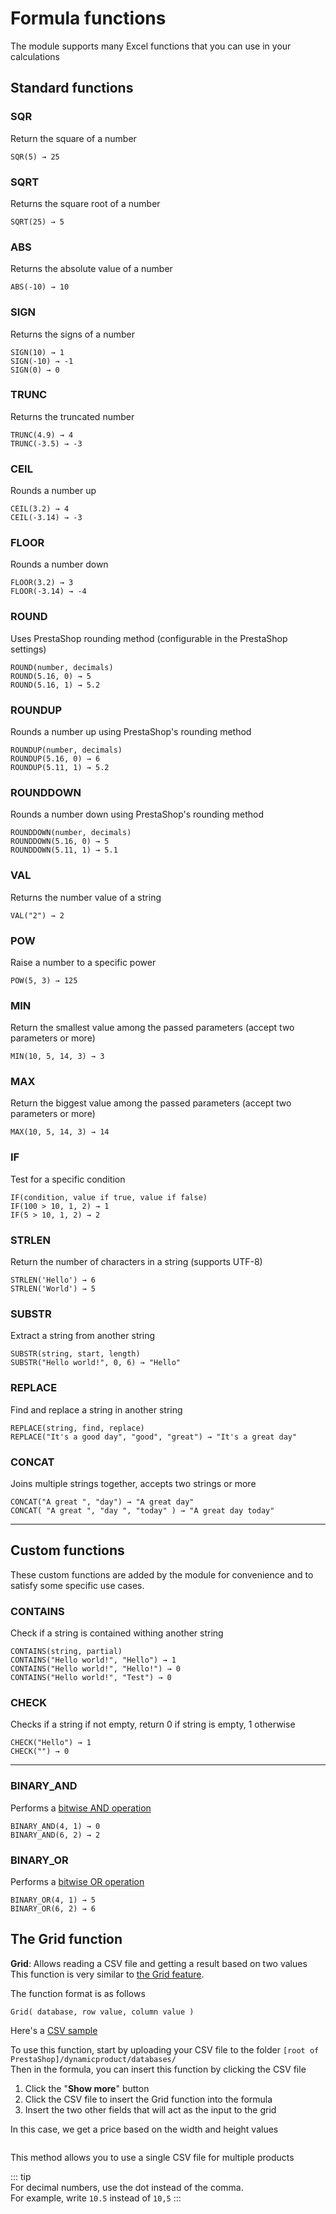 # Formula functions

The module supports many Excel functions that you can use in your calculations

## Standard functions

### **SQR**

Return the square of a number

```xls
SQR(5) → 25
```

### **SQRT**

Returns the square root of a number

````xls
SQRT(25) → 5 
````

### **ABS**

Returns the absolute value of a number

````xls
ABS(-10) → 10
````

### **SIGN**

Returns the signs of a number

```xls
SIGN(10) → 1
SIGN(-10) → -1
SIGN(0) → 0
```

### **TRUNC**

Returns the truncated number

```xls
TRUNC(4.9) → 4
TRUNC(-3.5) → -3
```

### **CEIL**

Rounds a number up

```xls
CEIL(3.2) → 4
CEIL(-3.14) → -3
```

### **FLOOR**

Rounds a number down

```xls
FLOOR(3.2) → 3
FLOOR(-3.14) → -4
```  

### **ROUND**

Uses PrestaShop rounding method (configurable in the PrestaShop settings)

```xls
ROUND(number, decimals)
ROUND(5.16, 0) → 5
ROUND(5.16, 1) → 5.2
```

### **ROUNDUP**

Rounds a number up using PrestaShop's rounding method

```xls
ROUNDUP(number, decimals)
ROUNDUP(5.16, 0) → 6
ROUNDUP(5.11, 1) → 5.2
```  

### **ROUNDDOWN**

Rounds a number down using PrestaShop's rounding method

```xls
ROUNDDOWN(number, decimals)
ROUNDDOWN(5.16, 0) → 5
ROUNDDOWN(5.11, 1) → 5.1
```     

### **VAL**

Returns the number value of a string

```xls
VAL("2") → 2
```

### **POW**

Raise a number to a specific power

```xls
POW(5, 3) → 125
```  

### **MIN**

Return the smallest value among the passed parameters (accept two parameters or more)

```xls
MIN(10, 5, 14, 3) → 3
```

### **MAX**

Return the biggest value among the passed parameters (accept two parameters or more)

```xls
MAX(10, 5, 14, 3) → 14
```  

### **IF**

Test for a specific condition

```xls
IF(condition, value if true, value if false)
IF(100 > 10, 1, 2) → 1
IF(5 > 10, 1, 2) → 2
```

### **STRLEN**

Return the number of characters in a string (supports UTF-8)

```xls
STRLEN('Hello') → 6
STRLEN('World') → 5
```

### **SUBSTR**

Extract a string from another string

```xls
SUBSTR(string, start, length)
SUBSTR("Hello world!", 0, 6) → "Hello"
```

### **REPLACE**

Find and replace a string in another string

```xls
REPLACE(string, find, replace)
REPLACE("It's a good day", "good", "great") → "It's a great day"
```

### **CONCAT**

Joins multiple strings together, accepts two strings or more

```xls
CONCAT("A great ", "day") → "A great day"
CONCAT( "A great ", "day ", "today" ) → "A great day today"
```

---

## Custom functions

These custom functions are added by the module for convenience and to satisfy some specific use
cases.

### **CONTAINS**

Check if a string is contained withing another string

```xls
CONTAINS(string, partial)
CONTAINS("Hello world!", "Hello") → 1
CONTAINS("Hello world!", "Hello!") → 0
CONTAINS("Hello world!", "Test") → 0
```

### **CHECK**

Checks if a string if not empty, return 0 if string is empty, 1 otherwise

```xls
CHECK("Hello") → 1
CHECK("") → 0
```
---

### **BINARY_AND**

Performs
a [bitwise AND operation](https://developer.mozilla.org/en-US/docs/Web/JavaScript/Reference/Operators/Bitwise_AND)

```xls
BINARY_AND(4, 1) → 0
BINARY_AND(6, 2) → 2
```

### **BINARY_OR**

Performs
a [bitwise OR operation](https://developer.mozilla.org/en-US/docs/Web/JavaScript/Reference/Operators/Bitwise_OR)

```xls
BINARY_OR(4, 1) → 5
BINARY_OR(6, 2) → 6
```

## The Grid function

**Grid**: Allows reading a CSV file and getting a result based on two values  
This function is very similar to [the Grid feature](/dynamicproduct/product-config/13-grids.md).

The function format is as follows

```xls
Grid( database, row value, column value ) 
```

Here's a [CSV sample](/dynamicproduct/files/sample.csv ':ignore')

To use this function, start by uploading your CSV file to the
folder `[root of PrestaShop]/dynamicproduct/databases/`  
Then in the formula, you can insert this function by clicking the CSV file

1. Click the "**Show more**" button
2. Click the CSV file to insert the Grid function into the formula
3. Insert the two other fields that will act as the input to the grid

In this case, we get a price based on the width and height values

<img srcset="/dynamicproduct/images/grid-function.jpg 2x">

This method allows you to use a single CSV file for multiple products

::: tip  
For decimal numbers, use the dot instead of the comma.  
For example, write `10.5` instead of `10,5`
:::
